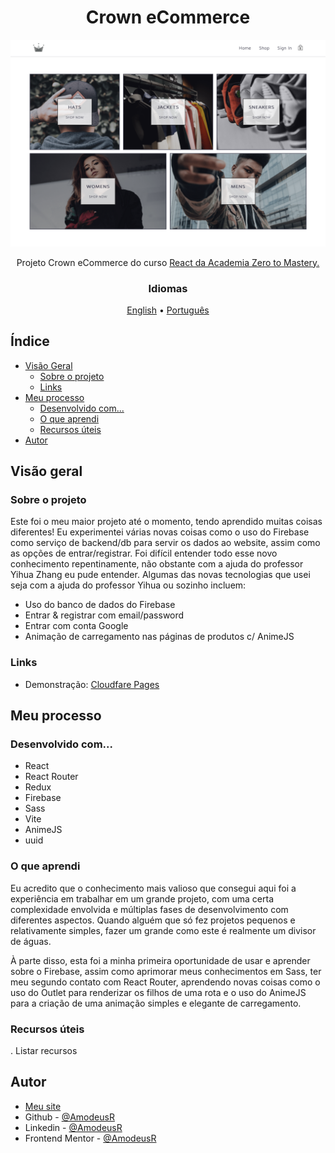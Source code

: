 <!-- markdownlint-disable MD033 -->
<h1 align="center">Crown eCommerce</h1>

<img src="../public/page-models/preview.png" alt="preview image for the project" />

<p align="center">Projeto Crown eCommerce do curso <a href="https://zerotomastery.io/courses/learn-react/">React da Academia Zero to Mastery.</a></p>

<h3 align="center">Idiomas</h3>
<p align="center">
  <a href="../README.md">English</a> • <a href="#">Português</a>
</p>
<!-- markdownlint-enable MD033 -->

## Índice

- [Visão Geral](#visão-geral)
  - [Sobre o projeto](#sobre-o-projeto)
  - [Links](#links)
- [Meu processo](#meu-processo)
  - [Desenvolvido com...](#desenvolvido-com)
  - [O que aprendi](#o-que-aprendi)
  - [Recursos úteis](#recursos-úteis)
- [Autor](#autor)

## Visão geral

### Sobre o projeto

Este foi o meu maior projeto até o momento, tendo aprendido muitas coisas diferentes! Eu experimentei várias novas coisas como o uso do Firebase como serviço de backend/db para servir os dados ao website, assim como as opções de entrar/registrar. Foi difícil entender todo esse novo conhecimento repentinamente, não obstante com a ajuda do professor Yihua Zhang eu pude entender. Algumas das novas tecnologias que usei seja com a ajuda do professor Yihua ou sozinho incluem:

- Uso do banco de dados do Firebase
- Entrar & registrar com email/password
- Entrar com conta Google
- Animação de carregamento nas páginas de produtos c/ AnimeJS

### Links

- Demonstração: [Cloudfare Pages](https://using-redux.crown-ecommerce.pages.dev/)

## Meu processo

### Desenvolvido com...

- React
- React Router
- Redux
- Firebase
- Sass
- Vite
- AnimeJS
- uuid

### O que aprendi

Eu acredito que o conhecimento mais valioso que consegui aqui foi a experiência em trabalhar em um grande projeto, com uma certa complexidade envolvida e múltiplas fases de desenvolvimento com diferentes aspectos. Quando alguém que só fez projetos pequenos e relativamente simples, fazer um grande como este é realmente um divisor de águas.

À parte disso, esta foi a minha primeira oportunidade de usar e aprender sobre o Firebase, assim como aprimorar meus conhecimentos em Sass, ter meu segundo contato com React Router, aprendendo novas coisas como o uso do Outlet para renderizar os filhos de uma rota e o uso do AnimeJS para a criação de uma animação simples e elegante de carregamento.

### Recursos úteis

. Listar recursos

## Autor

- [Meu site](https://amodeusr.pages.dev)
- Github - [@AmodeusR](https://github.com/amodeusr)
- Linkedin - [@AmodeusR](https://www.linkedin.com/in/AmodeusR)
- Frontend Mentor - [@AmodeusR](https://www.frontendmentor.io/profile/AmodeusR)
